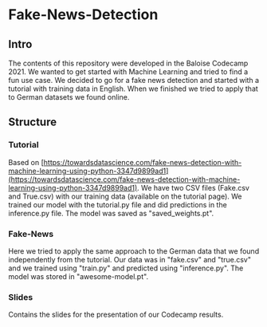 # Fake-News-Detection

## Intro

The contents of this repository were developed in the Baloise Codecamp 2021. 
We wanted to get started with Machine Learning and tried to find a fun use case.
We decided to go for a fake news detection and started with a tutorial with training data in English.
When we finished we tried to apply that to German datasets we found online.

## Structure

### Tutorial
Based on [https://towardsdatascience.com/fake-news-detection-with-machine-learning-using-python-3347d9899ad1](https://towardsdatascience.com/fake-news-detection-with-machine-learning-using-python-3347d9899ad1).
We have two CSV files (Fake.csv and True.csv) with our training data (available on the tutorial page). We trained our model with the tutorial.py file and did predictions in the inference.py file. The model was saved as "saved_weights.pt".

### Fake-News
Here we tried to apply the same approach to the German data that we found independently from the tutorial. Our data was in "fake.csv" and "true.csv" and we trained using "train.py" and predicted using "inference.py". The model was stored in "awesome-model.pt".

### Slides
Contains the slides for the presentation of our Codecamp results.

